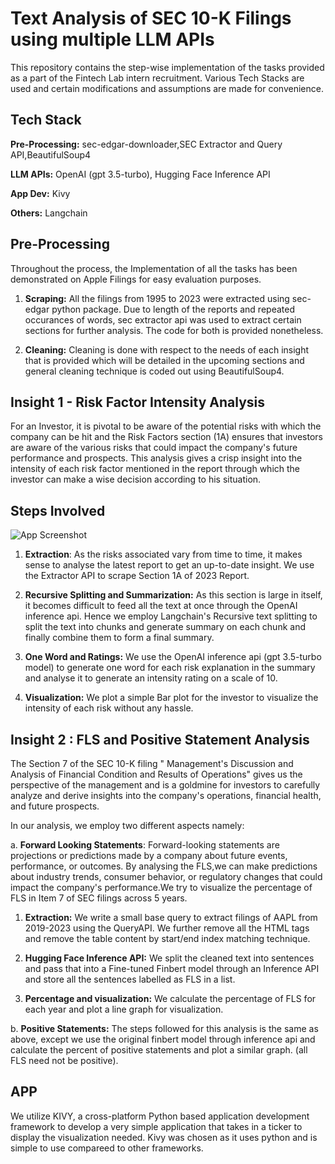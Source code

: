 
# Text Analysis of SEC 10-K Filings using multiple LLM APIs

This repository contains the step-wise implementation of the tasks provided as a part of the Fintech Lab intern recruitment. Various Tech Stacks are used and certain modifications and assumptions are made for convenience.


## Tech Stack

**Pre-Processing:** sec-edgar-downloader,SEC Extractor and Query API,BeautifulSoup4

**LLM APIs:** OpenAI (gpt 3.5-turbo), Hugging Face Inference API

**App Dev:** Kivy

**Others:** Langchain



## Pre-Processing
Throughout the process, the Implementation of all the tasks has been demonstrated on Apple Filings for easy evaluation purposes.

1) **Scraping:** All the filings from 1995 to 2023 were extracted using sec-edgar python package. Due to length of the reports and repeated occurances of words, sec extractor api was used to extract certain sections for further analysis. The code for both is provided nonetheless.

2) **Cleaning:** Cleaning is done with respect to the needs of each insight that is provided which will be detailed in the upcoming sections and general cleaning technique is coded out using BeautifulSoup4.


## Insight 1 - Risk Factor Intensity Analysis
For an Investor, it is pivotal to be aware of the potential risks with which the company can be hit and the Risk Factors section (1A) ensures that investors are aware of the various risks that could impact the company's future performance and prospects. This analysis gives a crisp insight into the intensity of each risk factor mentioned in the report through which the investor can make a wise decision according to his situation.


## Steps Involved

![App Screenshot]('https://github.com/haricharan189/Gatech-Fintech/blob/main/Task%202/Insight%201/insight1.drawio.png')

1. **Extraction**: As the risks associated vary from time to time, it makes sense to analyse the latest report to get an up-to-date insight. We use the Extractor API to scrape Section 1A of 2023 Report.

2. **Recursive Splitting and Summarization:** As this section is large in itself, it becomes difficult to feed all the text at once through the OpenAI inference api. Hence we employ Langchain's Recursive text splitting to split the text into chunks and generate summary on each chunk and finally combine them to form a final summary.

3. **One Word and Ratings:** We use the OpenAI inference api (gpt 3.5-turbo model) to generate one word for each risk explanation in the summary and analyse it to generate an intensity rating on a scale of 10.

4. **Visualization:** We plot a simple Bar plot for the investor to visualize the intensity of each risk without any hassle.


## Insight 2 : FLS and Positive Statement Analysis
The Section 7 of the SEC 10-K filing " Management's Discussion and Analysis of Financial Condition and Results of Operations" gives us the perspective of the management and is a goldmine for investors to carefully analyze and derive insights into the company's operations, financial health, and future prospects. 

In our analysis, we employ two different aspects namely:

a. **Forward Looking Statements**: Forward-looking statements are projections or predictions made by a company about future events, performance, or outcomes. By analysing the FLS,we can make predictions about industry trends, consumer behavior, or regulatory changes that could impact the company's performance.We try to visualize the percentage of FLS in Item 7 of SEC filings across 5 years.

1. **Extraction:** We write a small base query to extract filings of AAPL from 2019-2023 using the QueryAPI. We further remove all the HTML tags and remove the table content by start/end index matching technique.

2. **Hugging Face Inference API:** We split the cleaned text into sentences and pass that into a Fine-tuned Finbert model through an Inference API and store all the sentences labelled as FLS in a list.

3. **Percentage and visualization:** We calculate the percentage of FLS for each year and plot a line graph for visualization.

b. **Positive Statements:** The steps followed for this analysis is the same as above, except we use the original finbert model through inference api and calculate the percent of positive statements and plot a similar graph. (all FLS need not be positive).












## APP
We utilize KIVY, a cross-platform Python based application development framework to develop a very simple application that takes in a ticker to display the visualization needed. Kivy was chosen as it uses python and is simple to use compareed to other frameworks.
